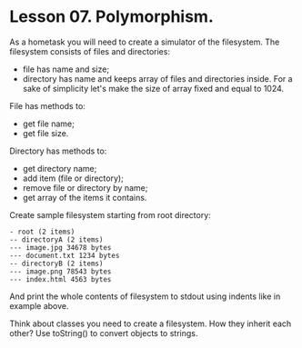 # Lesson 07. Polymorphism.

As a hometask you will need to create a simulator of the filesystem. The
filesystem consists of files and directories:
* file has name and size;
* directory has name and keeps array of files and directories inside. For a
  sake of simplicity let's make the size of array fixed and equal to 1024.

File has methods to:
* get file name;
* get file size.

Directory has methods to:
* get directory name;
* add item (file or directory);
* remove file or directory by name;
* get array of the items it contains.

Create sample filesystem starting from root directory:
```
- root (2 items)
-- directoryA (2 items)
--- image.jpg 34678 bytes
--- document.txt 1234 bytes
-- directoryB (2 items)
--- image.png 78543 bytes
--- index.html 4563 bytes
```

And print the whole contents of filesystem to stdout using indents like in
example above.

Think about classes you need to create a filesystem. How they inherit each
other? Use toString() to convert objects to strings.
